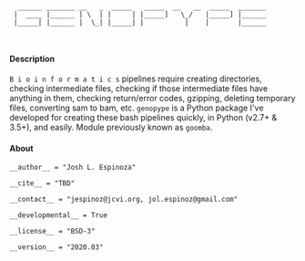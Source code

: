 
```

  ______ _______ __   _  _____   _____  __   __  _____  _______
 |  ____ |______ | \  | |     | |_____]   \_/   |_____] |______
 |_____| |______ |  \_| |_____| |          |    |       |______
                                                               
                                                

```
#### Description

`B i o i n f o r m a t i c s` pipelines require creating directories, checking intermediate files, checking if those intermediate files have anything in them, checking return/error codes, gzipping, deleting temporary files, converting sam to bam, etc.  `genopype` is a Python package I've developed for creating these bash pipelines quickly, in Python (v2.7+ & 3.5+), and easily.  Module previously known as `goomba`.

#### About

`__author__ = "Josh L. Espinoza"`

`__cite__ = "TBD"`

`__contact__ = "jespinoz@jcvi.org, jol.espinoz@gmail.com"`

`__developmental__ = True`

`__license__ = "BSD-3"`

`__version__ = "2020.03"`
